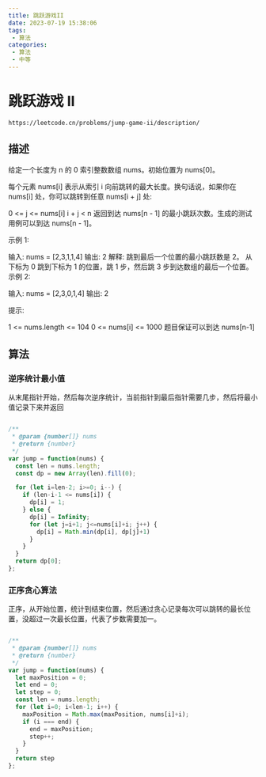 ```yaml
---
title: 跳跃游戏II
date: 2023-07-19 15:38:06
tags:
 - 算法
categories:
 - 算法
 - 中等
---
```


# 跳跃游戏 II

```
https://leetcode.cn/problems/jump-game-ii/description/
```


## 描述

给定一个长度为 n 的 0 索引整数数组 nums。初始位置为 nums[0]。

每个元素 nums[i] 表示从索引 i 向前跳转的最大长度。换句话说，如果你在 nums[i] 处，你可以跳转到任意 nums[i + j] 处:

0 <= j <= nums[i] 
i + j < n
返回到达 nums[n - 1] 的最小跳跃次数。生成的测试用例可以到达 nums[n - 1]。

 

示例 1:

输入: nums = [2,3,1,1,4]
输出: 2
解释: 跳到最后一个位置的最小跳跃数是 2。
     从下标为 0 跳到下标为 1 的位置，跳 1 步，然后跳 3 步到达数组的最后一个位置。
示例 2:

输入: nums = [2,3,0,1,4]
输出: 2
 

提示:

1 <= nums.length <= 104
0 <= nums[i] <= 1000
题目保证可以到达 nums[n-1]



## 算法

### 逆序统计最小值

从末尾指针开始，然后每次逆序统计，当前指针到最后指针需要几步，然后将最小值记录下来并返回


```JavaScript

/**
 * @param {number[]} nums
 * @return {number}
 */
var jump = function(nums) {
  const len = nums.length;
  const dp = new Array(len).fill(0);

  for (let i=len-2; i>=0; i--) {
    if (len-i-1 <= nums[i]) {
      dp[i] = 1;
    } else {
      dp[i] = Infinity;
      for (let j=i+1; j<=nums[i]+i; j++) {
        dp[i] = Math.min(dp[i], dp[j]+1)
      }
    }
  }
  return dp[0];
};

```


### 正序贪心算法

正序，从开始位置，统计到结束位置，然后通过贪心记录每次可以跳转的最长位置，没超过一次最长位置，代表了步数需要加一。

```JavaScript

/**
 * @param {number[]} nums
 * @return {number}
 */
var jump = function(nums) {
  let maxPosition = 0;
  let end = 0;
  let step = 0;
  const len = nums.length;
  for (let i=0; i<len-1; i++) {
    maxPosition = Math.max(maxPosition, nums[i]+i);
    if (i === end) {
      end = maxPosition;
      step++;
    }
  }
  return step
};


```